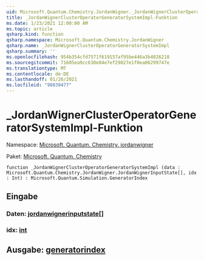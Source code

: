 ```yaml
---
uid: Microsoft.Quantum.Chemistry.JordanWigner._JordanWignerClusterOperatorGeneratorSystemImpl
title: _JordanWignerClusterOperatorGeneratorSystemImpl-Funktion
ms.date: 1/23/2021 12:00:00 AM
ms.topic: article
qsharp.kind: function
qsharp.namespace: Microsoft.Quantum.Chemistry.JordanWigner
qsharp.name: _JordanWignerClusterOperatorGeneratorSystemImpl
qsharp.summary: ''
ms.openlocfilehash: 954b354cfd7571f619157af95be446a3b4026218
ms.sourcegitcommit: 71605ea9cc630e84e7ef29027e1f0ea06299747e
ms.translationtype: MT
ms.contentlocale: de-DE
ms.lasthandoff: 01/26/2021
ms.locfileid: "98839477"
---
```

# <a name="_jordanwignerclusteroperatorgeneratorsystemimpl-function"></a>_JordanWignerClusterOperatorGeneratorSystemImpl-Funktion

Namespace: [Microsoft. Quantum. Chemistry. jordanwigner](xref:Microsoft.Quantum.Chemistry.JordanWigner)

Paket: [Microsoft. Quantum. Chemistry](https://nuget.org/packages/Microsoft.Quantum.Chemistry)




```qsharp
function _JordanWignerClusterOperatorGeneratorSystemImpl (data : Microsoft.Quantum.Chemistry.JordanWigner.JordanWignerInputState[], idx : Int) : Microsoft.Quantum.Simulation.GeneratorIndex
```


## <a name="input"></a>Eingabe

### <a name="data--jordanwignerinputstate"></a>Daten: [jordanwignerinputstate](xref:Microsoft.Quantum.Chemistry.JordanWigner.JordanWignerInputState)[]




### <a name="idx--int"></a>idx: [int](xref:microsoft.quantum.lang-ref.int)





## <a name="output--generatorindex"></a>Ausgabe: [generatorindex](xref:Microsoft.Quantum.Simulation.GeneratorIndex)

